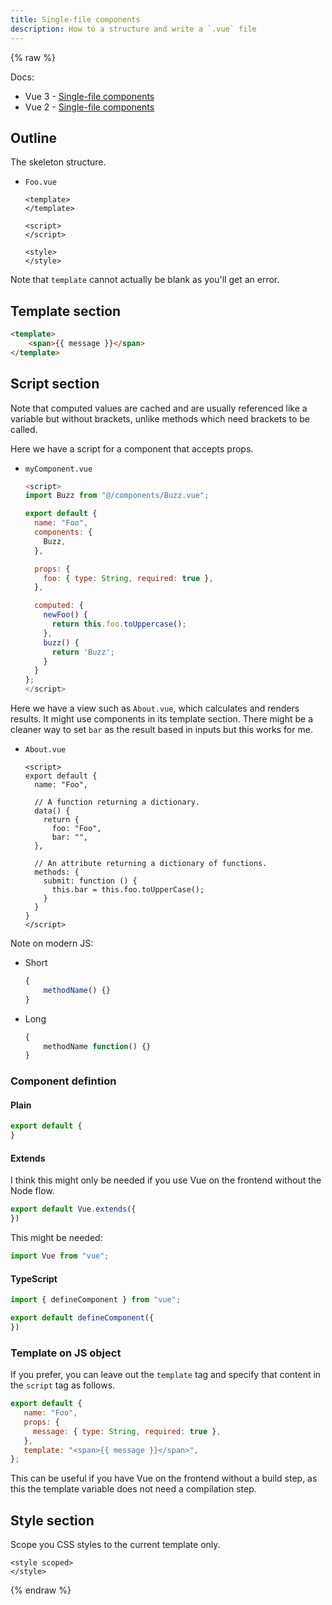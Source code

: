```yaml
---
title: Single-file components
description: How to a structure and write a `.vue` file
---
```


{% raw %}

Docs:

- Vue 3 - [Single-file components](https://v3.vuejs.org/guide/single-file-component.html)
- Vue 2 - [Single-file components](https://vuejs.org/v2/guide/single-file-components.html)


## Outline

The skeleton structure.

- `Foo.vue`
    ```vue
    <template>
    </template>

    <script>
    </script>

    <style>
    </style>
    ```

Note that `template` cannot actually be blank as you'll get an error.


## Template section

```html
<template>
    <span>{{ message }}</span>
</template>
```


## Script section

Note that computed values are cached and are usually referenced like a variable but without brackets, unlike methods which need brackets to be called.

Here we have a script for a component that accepts props.

- `myComponent.vue`
    ```javascript
    <script>
    import Buzz from "@/components/Buzz.vue";

    export default {
      name: "Foo",
      components: {
        Buzz,
      },

      props: {
        foo: { type: String, required: true },
      },

      computed: {
        newFoo() {
          return this.foo.toUppercase();
        },
        buzz() {
          return 'Buzz';
        }
      }
    };
    </script>
    ```

Here we have a view such as `About.vue`, which calculates and renders results. It might use components in its template section. There might be a cleaner way to set `bar` as the result based in inputs but this works for me.

- `About.vue`
    ```vue
    <script>
    export default {
      name: "Foo",

      // A function returning a dictionary.
      data() {
        return {
          foo: "Foo",
          bar: "",
      },

      // An attribute returning a dictionary of functions.
      methods: {
        submit: function () {
          this.bar = this.foo.toUpperCase();
        }
      }
    }
    </script>
    ```

Note on modern JS:

- Short
    ```javascript
    {
        methodName() {}
    }
    ```
- Long
    ```javascript
    {
        methodName function() {}
    }
    ```

### Component defintion

#### Plain

```javascript
export default {
}
```

#### Extends

I think this might only be needed if you use Vue on the frontend without the Node flow.

```javascript
export default Vue.extends({
})
```

This might be needed:

```javascript
import Vue from "vue";
```

#### TypeScript

```javascript
import { defineComponent } from "vue";

export default defineComponent({
})
```

### Template on JS object

If you prefer, you can leave out the `template` tag and specify that content in the `script` tag as follows.

```javascript
export default {
   name: "Foo",
   props: {
     message: { type: String, required: true },
   },
   template: "<span>{{ message }}</span>",
};
```

This can be useful if you have Vue on the frontend without a build step, as this the template variable does not need a compilation step.


## Style section

Scope you CSS styles to the current template only.

```vue
<style scoped>
</style>
```

{% endraw %}
